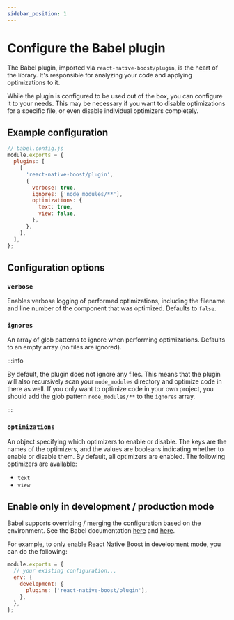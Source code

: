 ```yaml
---
sidebar_position: 1
---
```


# Configure the Babel plugin

The Babel plugin, imported via `react-native-boost/plugin`, is the heart of the library. It's responsible for analyzing your code and applying optimizations to it.

While the plugin is configured to be used out of the box, you can configure it to your needs. This may be necessary if you want to disable optimizations for a specific file, or even disable individual optimizers completely.

## Example configuration

```js
// babel.config.js
module.exports = {
  plugins: [
    [
      'react-native-boost/plugin',
      {
        verbose: true,
        ignores: ['node_modules/**'],
        optimizations: {
          text: true,
          view: false,
        },
      },
    ],
  ],
};
```

## Configuration options

### `verbose`

Enables verbose logging of performed optimizations, including the filename and line number of the component that was optimized. Defaults to `false`.

### `ignores`

An array of glob patterns to ignore when performing optimizations. Defaults to an empty array (no files are ignored).

:::info

By default, the plugin does not ignore any files. This means that the plugin will also recursively scan your `node_modules` directory and optimize code in there as well. If you only want to optimize code in your own project, you should add the glob pattern `node_modules/**` to the `ignores` array.

:::

### `optimizations`

An object specifying which optimizers to enable or disable. The keys are the names of the optimizers, and the values are booleans indicating whether to enable or disable them. By default, all optimizers are enabled. The following optimizers are available:

- `text`
- `view`

## Enable only in development / production mode

Babel supports overriding / merging the configuration based on the environment. See the Babel documentation [here](https://babeljs.io/docs/options#env) and [here](https://babeljs.io/docs/options#envname).

For example, to only enable React Native Boost in development mode, you can do the following:

```js
module.exports = {
  // your existing configuration...
  env: {
    development: {
      plugins: ['react-native-boost/plugin'],
    },
  },
};
```

